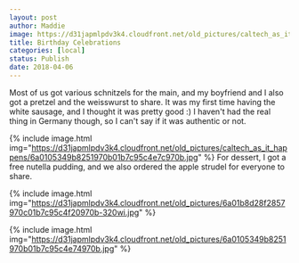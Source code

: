 ```yaml
---
layout: post
author: Maddie
image: https://d31japmlpdv3k4.cloudfront.net/old_pictures/caltech_as_it_happens/6a0105349b8251970b01b7c95c4e85970b.jpg
title: Birthday Celebrations
categories: [local]
status: Publish
date: 2018-04-06
---
```



Most of us got various schnitzels for the main, and my boyfriend and I also got a pretzel and the weisswurst to share. It was my first time having the white sausage, and I thought it was pretty good :) I haven't had the real thing in Germany though, so I can't say if it was authentic or not.


{% include image.html img="https://d31japmlpdv3k4.cloudfront.net/old_pictures/caltech_as_it_happens/6a0105349b8251970b01b7c95c4e7c970b.jpg" %}
For dessert, I got a free nutella pudding, and we also ordered the apple strudel for everyone to share.


{% include image.html img="https://d31japmlpdv3k4.cloudfront.net/old_pictures/6a01b8d28f2857970c01b7c95c4f20970b-320wi.jpg" %}

{% include image.html img="https://d31japmlpdv3k4.cloudfront.net/old_pictures/6a0105349b8251970b01b7c95c4e74970b.jpg" %}
